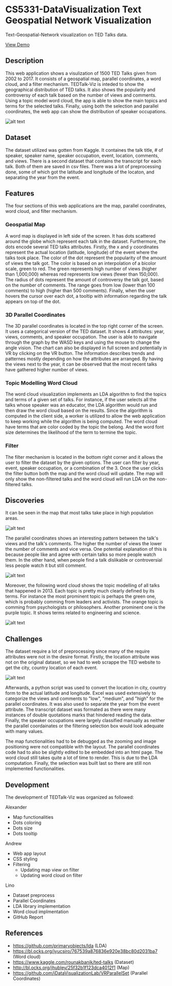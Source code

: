# CS5331-DataVisualization Text Geospatial Network Visualization
Text-Geospatial-Network visualization on TED Talks data.

[View Demo](https://lvrg12.github.io/TEDTalk-Viz/)

## Description
This web application shows a visulization of 1500 TED Talks given from 2002 to 2017. It consists of a geospatial map, parallel coordinates, a word cloud, and a filter mechanism. TEDTalk-Viz is inteded to show the geographical distribution of TED talks. It also shows the popularity and controversy of each talk based on the number of views and comments. Using a topic model word cloud, the app is able to show the main topics and terms for the selected talks. Finally, using both the selection and parallel coordinates, the web app can show the distribution of speaker occupations.

![alt text](media/demo.gif)

## Dataset
The dataset utilized was gotten from Kaggle. It containes the talk title, # of speaker, speaker name, speaker occupation, event, location, comments, and views. There is a second dataset that contains the transcript for each talk. Both of them are saved in csv files. There was a lot of preprocessing done, some of which got the latitude and longitude of the locaton, and separating the year from the event.

## Features
The four sections of this web applications are the map, parallel coordinates, word cloud, and filter mechanism.

### Geospatial Map
A word map is displayed in left side of the screen. It has dots scattered around the globe which represent each talk in the dataset. Furthermore, the dots encode several TED talks attributes. Firstly, the x and y coordinates represent the actual location (latitude, longitude) of the event where the talks took place. The color of the dot represent the popularity of the amount of views the talk got. The color is based on an interpolation of a bicolor scale, green to red. The green represents high number of views (higher than 1,000,000) whereas red represents low views (fewer than 150,000). The radius of dots represent the amount of controversy the talk got, based on the number of comments. The range goes from low (lower than 100 comments) to high (higher than 500 comments). Finally, when the user hovers the cursor over each dot, a tooltip with information regarding the talk appears on top of the dot.

### 3D Parallel Coordinates
The 3D parallel coordinates is located in the top right corner of the screen. It uses a categorical version of the TED dataset. It shows 4 attributes: year, views, comments, and speaker occupation. The user is able to navigate through the graph by the WASD keys and using the mouse to change the angle vision. The chart can also be displayed in full screen and potentially in VR by clicking on the VR button. The information describes trends and patternes mostly depending on how the attributes are arranged. By having the views next to the year, it can be observed that the most recent talks have gathered higher number of views.

### Topic Modelling Word Cloud
The word cloud visualization implements an LDA algorithm to find the topics and terms of a given set of talks. For instance, if the user selects all the talks whose speaker was an educator, the LDA algorithm would run and then draw the word cloud based on the results. Since the algorithm is computed in the client side, a worker is utilized to allow the web application to keep working while the algorithm is being computed. The word cloud have terms that are color coded by the topic the belong. And the word font size determines the likelihood of the term to termine the topic.

### Filter
The filter mechanism is located in the bottom right corner and it allows the user to filter the dataset by the given options. The user can filter by year, event, speaker occupation, or a combination of the 3. Once the user clicks the filter button both the map and the word cloud will update. The map will only show the non-filtered talks and the word cloud will run LDA on the non-filtered talks.

## Discoveries

It can be seen in the map that most talks take place in high population areas.

![alt text](media/map.png)

The parallel coordinates shows an interesting pattern between the talk's views and the talk's comments. The higher the number of views the lower the number of comments and vice versa. One potential explanation of this is because people like and agree with certain talks so more people watch them. In the other hand, when people find a talk dislikable or controversial less people watch it but still comment.

![alt text](media/parcoords.png)

Moreover, the following word cloud shows the topic modelling of all talks that happened in 2013. Each topic is pretty much clearly defined by its terms. For instance the most prominent topic is perhaps the green one, which is probably comming from leaders and activists. The orange topic is comming from psychologists or philosophers. Another prominent one is the purple topic. It shows terms related to engineering and science.

![alt text](media/wordcloud.png)

## Challenges
The dataset require a lot of preprocessing since many of the require attributes were not in the desire format. Firstly, the location attribute was not on the original dataset, so we had to web scrappe the TED website to get the city, country location of each event.

![alt text](media/webscrapping.png)

Afterwards, a python script was used to convert the location in city, country form to the actual latitude and longitude. Excel was used extensively to categorize the views and comments to "low", "medium", and "high" for the parallel coordinates. It was also used to separate the year from the event attribute. The transcript dataset was formated as there were many instances of double quotations marks that hindered reading the data. Finally, the speaker occupations were largely classified manually as neither the parallel coordainates or the filtering selection box would look adequate with many values.

The map functionalities had to be debugged as the zooming and image positioning were not compatible with the layout. The parallel coordinates code had to also be slightly edited to be embedded into an html page. The word cloud still takes quite a lot of time to render. This is due to the LDA computation. Finally, the selection was built last so there are still non implemented functionalities.

## Development
The development of TEDTalk-Viz was organized as followed:

Alexander
- Map functionalities
- Dots coloring
- Dots size
- Dots tooltip

Andrew
- Web app layout
- CSS styling
- Filtering
  - Updating map view on filter
  - Updating word cloud on filter

Lino
- Dataset preprocess
- Parallel Coordinates
- LDA library implementation
- Word cloud implmentation
- GitHub Report

## References
- https://github.com/primaryobjects/lda (LDA)
- https://bl.ocks.org/jyucsiro/767539a876836e920e38bc80d2031ba7 (Word cloud)
- https://www.kaggle.com/rounakbanik/ted-talks (Dataset)
- http://bl.ocks.org/jhubley/25f32b1f123dca4012f1 (Map)
- https://github.com/iDataVisualizationLab/VRParallelSet (Parallel Coordinates)
